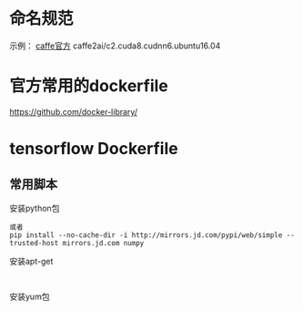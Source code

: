


# 命名规范

示例：
[caffe官方](https://hub.docker.com/r/caffe2ai/caffe2/)
caffe2ai/c2.cuda8.cudnn6.ubuntu16.04


# 官方常用的dockerfile

https://github.com/docker-library/


# tensorflow Dockerfile


## 常用脚本

安装python包
```
或者 
pip install --no-cache-dir -i http://mirrors.jd.com/pypi/web/simple --trusted-host mirrors.jd.com numpy
```

安装apt-get
```


```

安装yum包
```
```

#
